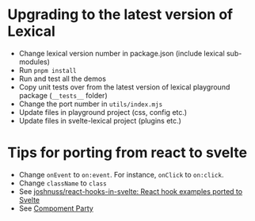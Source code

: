 # Upgrading to the latest version of Lexical
- Change lexical version number in package.json (include lexical sub-modules)
- Run <code>pnpm install</code>
- Run and test all the demos
- Copy unit tests over from the latest version of lexical playground package (`__tests__` folder)
- Change the port number in `utils/index.mjs`
- Update files in playground project (css, config etc.)
- Update files in svelte-lexical project (plugins etc.)

# Tips for porting from react to svelte
- Change `onEvent` to `on:event`. For instance, `onClick` to `on:click`.
- Change `className` to `class`
- See [joshnuss/react-hooks-in-svelte: React hook examples ported to Svelte](https://github.com/joshnuss/react-hooks-in-svelte)
- See [Compoment Party](https://component-party.dev)
